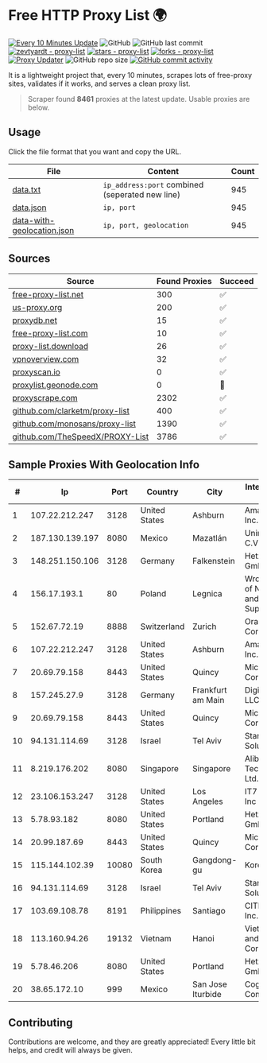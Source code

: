 
# Free HTTP Proxy List 🌍

[![Every 10 Minutes Update](https://github.com/mertguvencli/http-proxy-list/actions/workflows/main.yml/badge.svg?branch=main)](https://github.com/mertguvencli/http-proxy-list/actions/workflows/main.yml)
![GitHub](https://img.shields.io/github/license/mertguvencli/http-proxy-list)
![GitHub last commit](https://img.shields.io/github/last-commit/mertguvencli/http-proxy-list)
[![zevtyardt - proxy-list](https://img.shields.io/static/v1?label=zevtyardt&message=proxy-list&color=blue&logo=github)](https://github.com/zevtyardt/proxy-list "Go to GitHub repo")
[![stars - proxy-list](https://img.shields.io/github/stars/zevtyardt/proxy-list?style=social)](https://github.com/zevtyardt/proxy-list)
[![forks - proxy-list](https://img.shields.io/github/forks/zevtyardt/proxy-list?style=social)](https://github.com/zevtyardt/proxy-list)
[![Proxy Updater](https://github.com/zevtyardt/proxy-list/workflows/Proxy%20Updater/badge.svg)](https://github.com/zevtyardt/proxy-list/actions?query=workflow:"Proxy+Updater")
![GitHub repo size](https://img.shields.io/github/repo-size/zevtyardt/proxy-list)
[![GitHub commit activity](https://img.shields.io/github/commit-activity/m/zevtyardt/proxy-list?logo=commits)](https://github.com/zevtyardt/proxy-list/commits/main)

It is a lightweight project that, every 10 minutes, scrapes lots of free-proxy sites, validates if it works, and serves a clean proxy list.

> Scraper found **8461** proxies at the latest update. Usable proxies are below.

## Usage

Click the file format that you want and copy the URL.

|File|Content|Count|
|----|-------|-----|
|[data.txt](https://raw.githubusercontent.com/mertguvencli/http-proxy-list/main/proxy-list/data.txt)|`ip_address:port` combined (seperated new line)|945|
|[data.json](https://raw.githubusercontent.com/mertguvencli/http-proxy-list/main/proxy-list/data.json)|`ip, port`|945|
|[data-with-geolocation.json](https://raw.githubusercontent.com/mertguvencli/http-proxy-list/main/proxy-list/data-with-geolocation.json)|`ip, port, geolocation`|945|

## Sources

|Source|Found Proxies|Succeed|
|------|-------------|-------|
|[free-proxy-list.net](https://free-proxy-list.net)|300|✅|
|[us-proxy.org](https://www.us-proxy.org)|200|✅|
|[proxydb.net](http://proxydb.net)|15|✅|
|[free-proxy-list.com](https://free-proxy-list.com/?page=&port=&type%5B%5D=http&type%5B%5D=https&up_time=0&search=Search)|10|✅|
|[proxy-list.download](https://www.proxy-list.download/HTTP)|26|✅|
|[vpnoverview.com](https://vpnoverview.com/privacy/anonymous-browsing/free-proxy-servers)|32|✅|
|[proxyscan.io](https://www.proxyscan.io)|0|✅|
|[proxylist.geonode.com](https://proxylist.geonode.com/api/proxy-list?limit=300&page=1&sort_by=lastChecked&sort_type=desc&protocols=http,https)|0|🚫|
|[proxyscrape.com](https://api.proxyscrape.com/v2/?request=displayproxies&protocol=http&timeout=10000&country=all&ssl=all&anonymity=all)|2302|✅|
|[github.com/clarketm/proxy-list](https://raw.githubusercontent.com/clarketm/proxy-list/master/proxy-list-raw.txt)|400|✅|
|[github.com/monosans/proxy-list](https://raw.githubusercontent.com/monosans/proxy-list/main/proxies/http.txt)|1390|✅|
|[github.com/TheSpeedX/PROXY-List](https://raw.githubusercontent.com/TheSpeedX/PROXY-List/master/http.txt)|3786|✅|


## Sample Proxies With Geolocation Info

|#|Ip|Port|Country|City|Internet Service Provider|
|-|--|----|-------|----|-------------------------|
|1|107.22.212.247|3128|United States|Ashburn|Amazon.com, Inc.|
|2|187.130.139.197|8080|Mexico|Mazatlán|Uninet S.A. de C.V.|
|3|148.251.150.106|3128|Germany|Falkenstein|Hetzner Online GmbH|
|4|156.17.193.1|80|Poland|Legnica|Wroclaw Centre of Networking and Supercomputing|
|5|152.67.72.19|8888|Switzerland|Zurich|Oracle Corporation|
|6|107.22.212.247|3128|United States|Ashburn|Amazon.com, Inc.|
|7|20.69.79.158|8443|United States|Quincy|Microsoft Corporation|
|8|157.245.27.9|3128|Germany|Frankfurt am Main|DigitalOcean, LLC|
|9|20.69.79.158|8443|United States|Quincy|Microsoft Corporation|
|10|94.131.114.69|3128|Israel|Tel Aviv|Stark Industries Solutions LTD|
|11|8.219.176.202|8080|Singapore|Singapore|Alibaba (US) Technology Co., Ltd.|
|12|23.106.153.247|3128|United States|Los Angeles|IT7 Networks Inc|
|13|5.78.93.182|8080|United States|Portland|Hetzner Online GmbH|
|14|20.99.187.69|8443|United States|Quincy|Microsoft Corporation|
|15|115.144.102.39|10080|South Korea|Gangdong-gu|Korea Telecom|
|16|94.131.114.69|3128|Israel|Tel Aviv|Stark Industries Solutions LTD|
|17|103.69.108.78|8191|Philippines|Santiago|CITI Cableworld Inc.|
|18|113.160.94.26|19132|Vietnam|Hanoi|VietNam Post and Telecom Corporation|
|19|5.78.46.206|8080|United States|Portland|Hetzner Online GmbH|
|20|38.65.172.10|999|Mexico|San Jose Iturbide|Cogent Communications|



## Contributing

Contributions are welcome, and they are greatly appreciated! Every
little bit helps, and credit will always be given.

